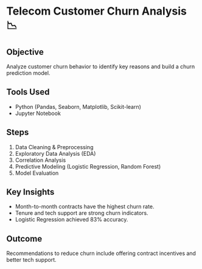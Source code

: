 # Telecom Customer Churn Analysis 📉

##  Objective
Analyze customer churn behavior to identify key reasons and build a churn prediction model.

##  Tools Used
- Python (Pandas, Seaborn, Matplotlib, Scikit-learn)
- Jupyter Notebook

##  Steps
1. Data Cleaning & Preprocessing
2. Exploratory Data Analysis (EDA)
3. Correlation Analysis
4. Predictive Modeling (Logistic Regression, Random Forest)
5. Model Evaluation

##  Key Insights
- Month-to-month contracts have the highest churn rate.
- Tenure and tech support are strong churn indicators.
- Logistic Regression achieved 83% accuracy.

##  Outcome
Recommendations to reduce churn include offering contract incentives and better tech support.

